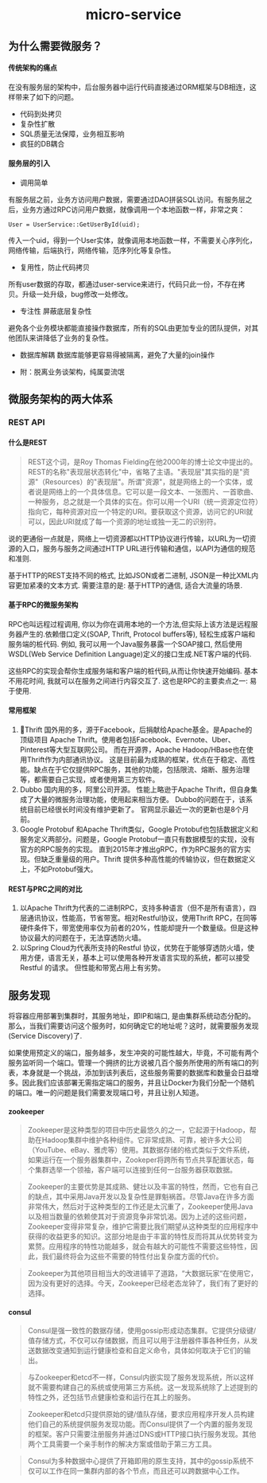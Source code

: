 #   <p align=center>micro-service</p>
##  为什么需要微服务？
####    传统架构的痛点
在没有服务层的架构中，后台服务器中运行代码直接通过ORM框架与DB相连，这样带来了如下的问题。
*   代码到处拷贝
*   复杂性扩散
*   SQL质量无法保障，业务相互影响
*   疯狂的DB耦合
#### 服务层的引入
*   调用简单

有服务层之前，业务方访问用户数据，需要通过DAO拼装SQL访问。有服务层之后，业务方通过RPC访问用户数据，就像调用一个本地函数一样，非常之爽：
```
User = UserService::GetUserById(uid);
```
传入一个uid，得到一个User实体，就像调用本地函数一样，不需要关心序列化，网络传输，后端执行，网络传输，范序列化等复杂性。
*   复用性，防止代码拷贝

所有user数据的存取，都通过user-service来进行，代码只此一份，不存在拷贝。升级一处升级，bug修改一处修改。 
* 专注性 屏蔽底层复杂性

避免各个业务模块都能直接操作数据库，所有的SQL由更加专业的团队提供，对其他团队来讲降低了业务的复杂性。
* 数据库解耦
数据库能够更容易得被隔离，避免了大量的join操作

* 附：脱离业务谈架构，纯属耍流氓 

##  微服务架构的两大体系
### REST API
#### 什么是REST
> REST这个词，是Roy Thomas Fielding在他2000年的博士论文中提出的。REST的名称"表现层状态转化"中，省略了主语。"表现层"其实指的是"资源"（Resources）的"表现层"。所谓"资源"，就是网络上的一个实体，或者说是网络上的一个具体信息。它可以是一段文本、一张图片、一首歌曲、一种服务，总之就是一个具体的实在。你可以用一个URI（统一资源定位符）指向它，每种资源对应一个特定的URI。要获取这个资源，访问它的URI就可以，因此URI就成了每一个资源的地址或独一无二的识别符。

说的更通俗一点就是，网络上一切资源都以HTTP协议进行传输，以URL为一切资源的入口，服务与服务之间通过HTTP URL进行传输和通信，以API为通信的规范和准则.

基于HTTP的REST支持不同的格式, 比如JSON或者二进制, JSON是一种比XML内容更加紧凑的文本方式. 需要注意的是: 基于HTTP的通信, 适合大流量的场景.
#### 基于RPC的微服务架构

RPC也叫远程过程调用, 你以为你在调用本地的一个方法,但实际上该方法是远程服务器产生的.依赖借口定义(SOAP, Thrift, Protocol buffers等), 轻松生成客户端和服务端的桩代码. 例如, 我可以用一个Java服务暴露一个SOAP接口, 然后使用WSDL(Web Service Definition Language)定义的接口生成.NET客户端的代码.

这些RPC的实现会帮你生成服务端和客户端的桩代码,从而让你快速开始编码. 基本不用花时间, 我就可以在服务之间进行内容交互了. 这也是RPC的主要卖点之一: 易于使用.

#### 常用框架
1. Thrift
国外用的多，源于Facebook，后捐献给Apache基金。是Apache的顶级项目 Apache Thrift。使用者包括Facebook、Evernote、Uber、Pinterest等大型互联网公司。 而在开源界，Apache Hadoop/HBase也在使用Thrift作为内部通讯协议。 这是目前最为成熟的框架，优点在于稳定、高性能。缺点在于它仅提供RPC服务，其他的功能，包括限流、熔断、服务治理等，都需要自己实现，或者使用第三方软件。
2. Dubbo
国内用的多，阿里公司开源。 性能上略逊于Apache Thrift，但自身集成了大量的微服务治理功能，使用起来相当方便。 Dubbo的问题在于，该系统目前已经很长时间没有维护更新了。 官网显示最近一次的更新也是8个月前。
3. Google Protobuf
和Apache Thrift类似，Google Protobuf也包括数据定义和服务定义两部分。问题是，Google Protobuf一直只有数据模型的实现，没有官方的RPC服务的实现。 直到2015年才推出gRPC，作为RPC服务的官方实现。但缺乏重量级的用户。Thrift 提供多种高性能的传输协议，但在数据定义上，不如Protobuf强大。

#### REST与PRC之间的对比
1. 以Apache Thrift为代表的二进制RPC，支持多种语言（但不是所有语言），四层通讯协议，性能高，节省带宽。相对Restful协议，使用Thrift RPC，在同等硬件条件下，带宽使用率仅为前者的20%，性能却提升一个数量级。但是这种协议最大的问题在于，无法穿透防火墙。
2. 以Spring Cloud为代表所支持的Restful 协议，优势在于能够穿透防火墙，使用方便，语言无关，基本上可以使用各种开发语言实现的系统，都可以接受Restful 的请求。 但性能和带宽占用上有劣势。

## 服务发现
将容器应用部署到集群时，其服务地址，即IP和端口, 是由集群系统动态分配的。那么，当我们需要访问这个服务时，如何确定它的地址呢？这时，就需要服务发现(Service Discovery)了.

如果使用预定义的端口，服务越多，发生冲突的可能性越大，毕竟，不可能有两个服务监听同一个端口。管理一个拥挤的比方说被几百个服务所使用的所有端口的列表，本身就是一个挑战，添加到该列表后，这些服务需要的数据库和数量会日益增多。因此我们应该部署无需指定端口的服务，并且让Docker为我们分配一个随机的端口。唯一的问题是我们需要发现端口号，并且让别人知道。

#### zookeeper
>Zookeeper是这种类型的项目中历史最悠久的之一，它起源于Hadoop，帮助在Hadoop集群中维护各种组件。它非常成熟、可靠，被许多大公司（YouTube、eBay、雅虎等）使用。其数据存储的格式类似于文件系统，如果运行在一个服务器集群中，Zookeper将跨所有节点共享配置状态，每个集群选举一个领袖，客户端可以连接到任何一台服务器获取数据。

> Zookeeper的主要优势是其成熟、健壮以及丰富的特性，然而，它也有自己的缺点，其中采用Java开发以及复杂性是罪魁祸首。尽管Java在许多方面非常伟大，然后对于这种类型的工作还是太沉重了，Zookeeper使用Java以及相当数量的依赖使其对于资源竞争非常饥渴。因为上述的这些问题，Zookeeper变得非常复杂，维护它需要比我们期望从这种类型的应用程序中获得的收益更多的知识。这部分地是由于丰富的特性反而将其从优势转变为累赘。应用程序的特性功能越多，就会有越大的可能性不需要这些特性，因此，我们最终将会为这些不需要的特性付出复杂度方面的代价。

> Zookeeper为其他项目相当大的改进铺平了道路，“大数据玩家“在使用它，因为没有更好的选择。今天，Zookeeper已经老态龙钟了，我们有了更好的选择。

#### consul
> Consul是强一致性的数据存储，使用gossip形成动态集群。它提供分级键/值存储方式，不仅可以存储数据，而且可以用于注册器件事各种任务，从发送数据改变通知到运行健康检查和自定义命令，具体如何取决于它们的输出。

> 与Zookeeper和etcd不一样，Consul内嵌实现了服务发现系统，所以这样就不需要构建自己的系统或使用第三方系统。这一发现系统除了上述提到的特性之外，还包括节点健康检查和运行在其上的服务。

> Zookeeper和etcd只提供原始的键/值队存储，要求应用程序开发人员构建他们自己的系统提供服务发现功能。而Consul提供了一个内置的服务发现的框架。客户只需要注册服务并通过DNS或HTTP接口执行服务发现。其他两个工具需要一个亲手制作的解决方案或借助于第三方工具。

> Consul为多种数据中心提供了开箱即用的原生支持，其中的gossip系统不仅可以工作在同一集群内部的各个节点，而且还可以跨数据中心工作。
